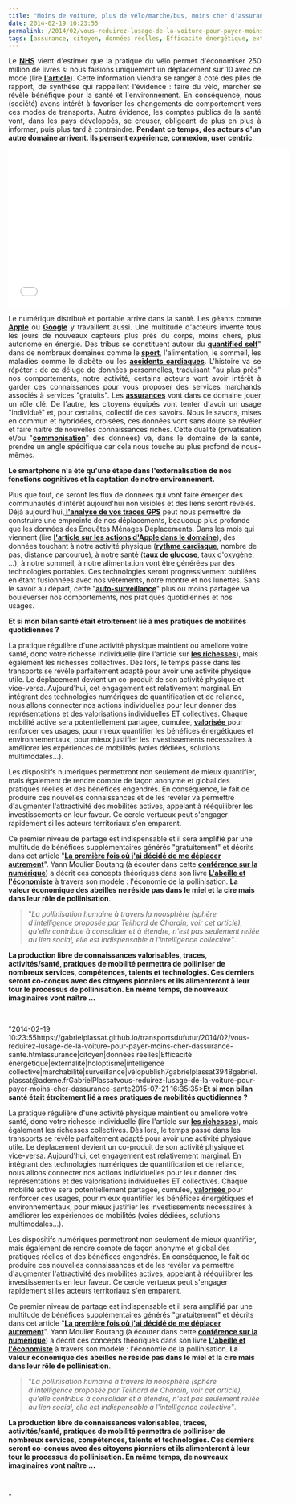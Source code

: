 ```yaml
---
title: "Moins de voiture, plus de vélo/marche/bus, moins cher d'assurance santé, et après ..."
date: 2014-02-19 10:23:55
permalink: /2014/02/vous-reduirez-lusage-de-la-voiture-pour-payer-moins-cher-dassurance-sante.html
tags: [assurance, citoyen, données réelles, Efficacité énergétique, externalité, holoptisme, intelligence collective, marchabilité, surveillance, vélo]
---
```


<p style="text-align: justify;">Le <a href="http://fr.wikipedia.org/wiki/National_Health_Service" target="_blank"><strong>NHS</strong></a> vient d'estimer que la pratique du vélo permet d'économiser 250 million de livres si nous faisions uniquement un déplacement sur 10 avec ce mode (lire <a href="http://www.theguardian.com/lifeandstyle/2014/feb/10/cycling-save-nhs-250m-year-report" target="_blank"><strong>l'article</strong></a>). Cette information viendra se ranger à coté des piles de rapport, de synthèse qui rappellent l'évidence : faire du vélo, marcher se révèle bénéfique pour la santé et l'environnement. En conséquence, nous (société) avons intérêt à favoriser les changements de comportement vers ces modes de transports. Autre évidence, les comptes publics de la santé vont, dans les pays développés, se creuser, obligeant de plus en plus à informer, puis plus tard à contraindre. <strong>Pendant ce temps, des acteurs d'un autre domaine arrivent. Ils pensent expérience, connexion, user centric</strong>. </p> <p><iframe allowfullscreen="" frameborder="0" height="315" src="//www.youtube.com/embed/LYWEN0g0diI?list=PLvYrJ_MvVasZtY-F821dkawSkItMQSEcJ" width="560"></iframe></p> <p style="text-align: justify;"></p>  <!--more-->  <p style="text-align: justify;">Le numérique distribué et portable arrive dans la santé. Les géants comme <a href="http://techcrunch.com/2014/01/31/apple-ios-8-iwatch-health-medical-tracking/" target="_blank"><strong>Apple</strong></a> ou <a href="http://www.lemonde.fr/technologies/article/2013/09/18/avec-calico-google-veut-s-attaquer-a-la-vieillesse-et-a-la-maladie_3480153_651865.html" target="_blank"><strong>Google</strong></a> y travaillent aussi. Une multitude d'acteurs invente tous les jours de nouveaux capteurs plus près du corps, moins chers, plus autonome en énergie. Des tribus se constituent autour du <a href=""http://qsparis.pbworks.com/w/page/37991719/FrontPage"" target=""_blank""><strong>quantified self</strong></a>" dans de nombreux domaines comme le <a href="https://gabrielplassat.github.io/transportsdufutur/2012/01/super-a-160-eurolitre-passer-a-nike-fuel.html"" target=""_blank""><strong>sport</strong></a>, l'alimentation, le sommeil, les maladies comme le diabète ou les <a href=""https://www.linkedin.com/nhome/nus-redirect?url=http%3A%2F%2Fon%2Emash%2Eto%2FN2SPEP&urlhash=rfB9&trkToken=action%3DviewArticle%26pageKey%3Dmember-home%26contextId%3DiP47a%2FuwUxMQuMf0fysAAA%3D%3D%26isSponsored%3Dfalse%26distanceFromViewer%3D1%26aggregationType%3Dnone%26isPublic%3Dtrue%26verbType%3Dlinkedin%3Ashare%26activityId%3Dactivity%3A5841199398688014336%26isDigested%3Dfalse%26isFolloweeOfPoster%3Dfalse%26actorType%3Dlinkedin%3Amember%26feedPosition%3D7%26actorId%3Dmember%3A376522%26objectId%3Darticle%3A7993892621251129918%26rowPosition%3D1%26objectType%3Dlinkedin%3Aarticle&trk=object-title"" target=""_blank""><strong>accidents cardiaques</strong></a>. L'histoire va se répéter : de ce déluge de données personnelles, traduisant "au plus près" nos comportements, notre activité, certains acteurs vont avoir intérêt à garder ces connaissances pour vous proposer des services marchands associés à services "gratuits". Les <a href="https://gabrielplassat.github.io/transportsdufutur/2009/12/du-cafe-des-lloyds-aux-gpsgprs-les-assureurs-permettent-de-nouveaux-usages.html"" target=""_blank""><strong>assurances</strong></a> vont dans ce domaine jouer un rôle clé. De l'autre, les citoyens équipés vont tenter d'avoir un usage "individué" et, pour certains, collectif de ces savoirs. Nous le savons, mises en commun et hybridées, croisées, ces données vont sans doute se révéler et faire naître de nouvelles connaissances riches. Cette dualité (privatisation et/ou "<a href=""http://www.youtube.com/watch?v=krNNzxqYqEo"" target=""_blank""><strong>commonisation</strong></a>" des données) va, dans le domaine de la santé, prendre un angle spécifique car cela nous touche au plus profond de nous-mêmes.</p> <p style=""text-align: justify><strong>Le smartphone n'a été qu'une étape dans l'externalisation de nos fonctions cognitives et la captation de notre environnement.</strong></p> <p style=""text-align: justify>Plus que tout, ce seront les flux de données qui vont faire émerger des communautés d'intérêt aujourd'hui non visibles et des liens seront révélés. Déjà aujourd'hui,<a href=""http://transid.blogspot.fr/2014/02/data-visualisation-du-temps-de-mobilite.html"" target=""_blank""><strong> l'analyse de vos traces GPS</strong></a> peut nous permettre de construire une empreinte de nos déplacements, beaucoup plus profonde que les données des Enquêtes Ménages Déplacements. Dans les mois qui viennent (lire <a href=""http://frenchweb.fr/healthbook-le-nouveau-nom-de-code-dapple/140325"" target=""_blank""><strong>l'article sur les actions d'Apple dans le domaine</strong></a>), des données touchant à notre activité physique (<a href=""http://frenchweb.fr/apple-depose-un-brevet-pour-mesurer-le-rythme-cardiaque-a-partir-des-ecouteurs-de-musique/142340"" target=""_blank""><strong>rythme cardiaque</strong></a>, nombre de pas, distance parcourue), à notre santé (<a href=""http://www.lemonde.fr/technologies/article/2014/01/17/google-veut-creer-des-lentilles-pour-aider-les-diabetiques_4349649_651865.html"" target=""_blank""><strong>taux de glucose</strong></a>, taux d'oxygène, ...), à notre sommeil, à notre alimentation vont être générées par des technologies portables. Ces technologies seront progressivement oubliées en étant fusionnées avec nos vêtements, notre montre et nos lunettes. Sans le savoir au départ, cette "<a href="https://gabrielplassat.github.io/transportsdufutur/2010/03/apres-la-surveillance-la-sousveillance.html"" target=""_blank""><strong>auto-surveillance</strong></a>" plus ou moins partagée va bouleverser nos comportements, nos pratiques quotidiennes et nos usages. </p> <p style=""text-align: justify><strong>Et si mon bilan santé était étroitement lié à mes pratiques de mobilités quotidiennes ?</strong></p> <p style=""text-align: justify>La pratique régulière d'une activité physique maintient ou améliore votre santé, donc votre richesse individuelle (lire l'article sur <a href="https://gabrielplassat.github.io/transportsdufutur/2013/05/quelles-sont-vos-vraies-richesses-.html"" target=""_blank""><strong>les richesses</strong></a>), mais également les richesses collectives. Dès lors, le temps passé dans les transports se révèle parfaitement adapté pour avoir une activité physique utile. Le déplacement devient un co-produit de son activité physique et vice-versa. Aujourd'hui, cet engagement est relativement marginal. En intégrant des technologies numériques de quantification et de reliance, nous allons connecter nos actions individuelles pour leur donner des représentations et des valorisations individuelles ET collectives. Chaque mobilité active sera potentiellement partagée, cumulée, <a href=""http://www.green-points.com/gagnez-des-points/mobilite/"" target=""_blank""><strong>valorisée</strong> </a>pour renforcer ces usages, pour mieux quantifier les bénéfices énergétiques et environnementaux, pour mieux justifier les investissements nécessaires à améliorer les expériences de mobilités (voies dédiées, solutions multimodales...).</p> <p style=""text-align: justify>Les dispositifs numériques permettront non seulement de mieux quantifier, mais également de rendre compte de façon anonyme et global des pratiques réelles et des bénéfices engendrés. En conséquence, le fait de produire ces nouvelles connaissances et de les révéler va permettre d'augmenter l'attractivité des mobilités actives, appelant à rééquilibrer les investissements en leur faveur. Ce cercle vertueux peut s'engager rapidement si les acteurs territoriaux s'en emparent.</p> <p style=""text-align: justify>Ce premier niveau de partage est indispensable et il sera amplifié par une multitude de bénéfices supplémentaires générés "gratuitement" et décrits dans cet article "<a href="https://gabrielplassat.github.io/transportsdufutur/2014/01/le-premier-jour-ou-jai-arrete.html"" target=""_blank""><strong>La première fois où j'ai décidé de me déplacer autrement</strong></a>". Yann Moulier Boutang (à écouter dans cette <a href="https://gabrielplassat.github.io/transportsdufutur/2014/02/innovation-numerique-utc.html"" target=""_blank""><strong>conférence sur la numérique</strong></a>) a décrit ces concepts théoriques dans son livre <a href=""http://www.franceculture.fr/oeuvre-l-abeille-et-l-economiste-de-yann-moulier-boutang.html"" target=""_blank""><strong>L'abeille et l'économiste</strong></a> à travers son modèle : l'économie de la pollinisation. <strong>La valeur économique des abeilles ne réside pas dans le miel et la cire mais dans leur rôle de pollinisation</strong>. </p> <blockquote> <p style=""text-align: justify>"<em>La pollinisation humaine à travers la noosphère (sphère d'intelligence proposée par Teilhard de Chardin, voir cet article), qu'elle contribue à consolider et à étendre, n'est pas seulement reliée au lien social, elle est indispensable à l'intelligence collective"</em>.</p> </blockquote> <p style=""text-align: justify><strong>La production libre de connaissances valorisables, traces, activités/santé, pratiques de mobilité permettra de polliniser de nombreux services, compétences, talents et technologies. Ces derniers seront co-conçus avec des citoyens pionniers et ils alimenteront à leur tour le processus de pollinisation. En même temps, de nouveaux imaginaires vont naître ...</strong></p> <p style=""text-align: justify> </p>"2014-02-19 10:23:55https://gabrielplassat.github.io/transportsdufutur/2014/02/vous-reduirez-lusage-de-la-voiture-pour-payer-moins-cher-dassurance-sante.htmlassurance|citoyen|données réelles|Efficacité énergétique|externalité|holoptisme|intelligence collective|marchabilité|surveillance|vélopublish7gabrielplassat3948gabriel.plassat@ademe.frGabrielPlassatvous-reduirez-lusage-de-la-voiture-pour-payer-moins-cher-dassurance-sante2015-07-21 16:35:35><strong>Et si mon bilan santé était étroitement lié à mes pratiques de mobilités quotidiennes ?</strong></p> <p style=""text-align: justify>La pratique régulière d'une activité physique maintient ou améliore votre santé, donc votre richesse individuelle (lire l'article sur <a href="https://gabrielplassat.github.io/transportsdufutur/2013/05/quelles-sont-vos-vraies-richesses-.html"" target=""_blank""><strong>les richesses</strong></a>), mais également les richesses collectives. Dès lors, le temps passé dans les transports se révèle parfaitement adapté pour avoir une activité physique utile. Le déplacement devient un co-produit de son activité physique et vice-versa. Aujourd'hui, cet engagement est relativement marginal. En intégrant des technologies numériques de quantification et de reliance, nous allons connecter nos actions individuelles pour leur donner des représentations et des valorisations individuelles ET collectives. Chaque mobilité active sera potentiellement partagée, cumulée, <a href=""http://www.green-points.com/gagnez-des-points/mobilite/"" target=""_blank""><strong>valorisée</strong> </a>pour renforcer ces usages, pour mieux quantifier les bénéfices énergétiques et environnementaux, pour mieux justifier les investissements nécessaires à améliorer les expériences de mobilités (voies dédiées, solutions multimodales...).</p> <p style=""text-align: justify>Les dispositifs numériques permettront non seulement de mieux quantifier, mais également de rendre compte de façon anonyme et global des pratiques réelles et des bénéfices engendrés. En conséquence, le fait de produire ces nouvelles connaissances et de les révéler va permettre d'augmenter l'attractivité des mobilités actives, appelant à rééquilibrer les investissements en leur faveur. Ce cercle vertueux peut s'engager rapidement si les acteurs territoriaux s'en emparent.</p> <p style=""text-align: justify>Ce premier niveau de partage est indispensable et il sera amplifié par une multitude de bénéfices supplémentaires générés "gratuitement" et décrits dans cet article "<a href="https://gabrielplassat.github.io/transportsdufutur/2014/01/le-premier-jour-ou-jai-arrete.html"" target=""_blank""><strong>La première fois où j'ai décidé de me déplacer autrement</strong></a>". Yann Moulier Boutang (à écouter dans cette <a href="https://gabrielplassat.github.io/transportsdufutur/2014/02/innovation-numerique-utc.html"" target=""_blank""><strong>conférence sur la numérique</strong></a>) a décrit ces concepts théoriques dans son livre <a href=""http://www.franceculture.fr/oeuvre-l-abeille-et-l-economiste-de-yann-moulier-boutang.html"" target=""_blank""><strong>L'abeille et l'économiste</strong></a> à travers son modèle : l'économie de la pollinisation. <strong>La valeur économique des abeilles ne réside pas dans le miel et la cire mais dans leur rôle de pollinisation</strong>. </p> <blockquote> <p style=""text-align: justify>"<em>La pollinisation humaine à travers la noosphère (sphère d'intelligence proposée par Teilhard de Chardin, voir cet article), qu'elle contribue à consolider et à étendre, n'est pas seulement reliée au lien social, elle est indispensable à l'intelligence collective"</em>.</p> </blockquote> <p style=""text-align: justify><strong>La production libre de connaissances valorisables, traces, activités/santé, pratiques de mobilité permettra de polliniser de nombreux services, compétences, talents et technologies. Ces derniers seront co-conçus avec des citoyens pionniers et ils alimenteront à leur tour le processus de pollinisation. En même temps, de nouveaux imaginaires vont naître ...</strong></p> <p style=""text-align: justify> </p>"

